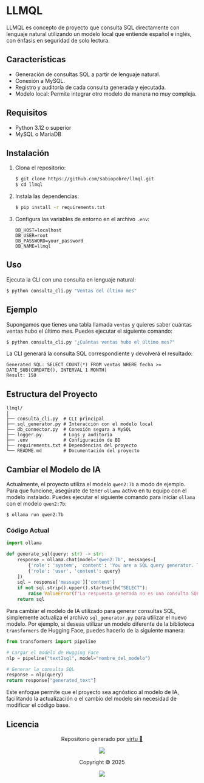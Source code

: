 # LLMQL

LLMQL es concepto de proyecto que consulta SQL directamente con lenguaje natural utilizando un modelo local que entiende español e inglés, con énfasis en seguridad de solo lectura.

## Características

- Generación de consultas SQL a partir de lenguaje natural.
- Conexión a MySQL.
- Registro y auditoría de cada consulta generada y ejecutada.
- Modelo local: Permite integrar otro modelo de manera no muy compleja.

## Requisitos

- Python 3.12 o superior
- MySQL o MariaDB

## Instalación

1. Clona el repositorio:

    ```bash
    $ git clone https://github.com/sabiopobre/llmql.git
    $ cd llmql
    ```

2. Instala las dependencias:

    ```bash
    $ pip install -r requirements.txt
    ```

3. Configura las variables de entorno en el archivo `.env`:

    ```plaintext
    DB_HOST=localhost
    DB_USER=root
    DB_PASSWORD=your_password
    DB_NAME=llmql
    ```

## Uso

Ejecuta la CLI con una consulta en lenguaje natural:

```bash
$ python consulta_cli.py "Ventas del último mes"
```

## Ejemplo

Supongamos que tienes una tabla llamada `ventas` y quieres saber cuántas ventas hubo el último mes. Puedes ejecutar el siguiente comando:

```bash
$ python consulta_cli.py "¿Cuántas ventas hubo el último mes?"
```

La CLI generará la consulta SQL correspondiente y devolverá el resultado:

```plaintext
Generated SQL: SELECT COUNT(*) FROM ventas WHERE fecha >= DATE_SUB(CURDATE(), INTERVAL 1 MONTH)
Result: 150
```

## Estructura del Proyecto

```
llmql/
│
├── consulta_cli.py  # CLI principal
├── sql_generator.py # Interacción con el modelo local
├── db_connector.py  # Conexión segura a MySQL
├── logger.py        # Logs y auditoría
├── .env             # Configuración de BD
├── requirements.txt # Dependencias del proyecto
└── README.md        # Documentación del proyecto
```

## Cambiar el Modelo de IA

Actualmente, el proyecto utiliza el modelo `qwen2:7b` a modo de ejemplo. Para que funcione, asegúrate de tener `ollama` activo en tu equipo con el modelo instalado. Puedes ejecutar el siguiente comando para iniciar `ollama` con el modelo `qwen2:7b`:

```bash
$ ollama run qwen2:7b
```

### Código Actual

```python
import ollama

def generate_sql(query: str) -> str:
    response = ollama.chat(model='qwen2:7b', messages=[
        {'role': 'system', 'content': 'You are a SQL query generator. Translate the following natural language query into a SQL query. The SQL query should start with "SELECT" and be valid SQL syntax.'},
        {'role': 'user', 'content': query}
    ])
    sql = response['message']['content']
    if not sql.strip().upper().startswith("SELECT"):
        raise ValueError(f"La respuesta generada no es una consulta SQL válida: {sql}")
    return sql
```

Para cambiar el modelo de IA utilizado para generar consultas SQL, simplemente actualiza el archivo `sql_generator.py` para utilizar el nuevo modelo. Por ejemplo, si deseas utilizar un modelo diferente de la biblioteca `transformers` de Hugging Face, puedes hacerlo de la siguiente manera:

```python
from transformers import pipeline

# Cargar el modelo de Hugging Face
nlp = pipeline("text2sql", model="nombre_del_modelo")

# Generar la consulta SQL
response = nlp(query)
return response["generated_text"]
```

Este enfoque permite que el proyecto sea agnóstico al modelo de IA, facilitando la actualización o el cambio del modelo sin necesidad de modificar el código base.

## Licencia

<p align="center">
	Repositorio generado por <a href="https://github.com/sabiopobre" target="_blank">virtu 🎣</a>
</p>

<p align="center">
	<img src="https://open.soniditos.com/cat_footer.svg" />
</p>

<p align="center">
	Copyright &copy; 2025
</p>

<p align="center">
	<a href="/LICENSE"><img src="https://img.shields.io/static/v1.svg?style=for-the-badge&label=License&message=MIT&logoColor=d9e0ee&colorA=363a4f&colorB=b7bdf8"/></a>
</p>
